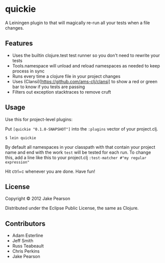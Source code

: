 # quickie

A Leiningen plugin to that will magically re-run all your tests when a file changes.

## Features

* Uses the builtin clojure.test test runner so you don't need to rewrite your tests
* Tools.namespace will unload and reload namespaces as needed to keep process in sync
* Runs every time a clojure file in your project changes
* Uses (Clansi)[https://github.com/ams-clj/clansi] to show a red or green bar to know if you tests are passing
* Filters out exception stacktraces to remove cruft

## Usage

Use this for project-level plugins:

Put `[quickie "0.1.0-SNAPSHOT"]` into the `:plugins` vector of your project.clj.

    $ lein quickie

By default all namespaces in your classpath with that contain your project name and end with the work `test` will be tested for each run.  To change this, add a line like this to your project.clj `:test-matcher #"my regular expression"`

Hit ctrl+c whenever you are done.  Have fun!

## License

Copyright © 2012 Jake Pearson

Distributed under the Eclipse Public License, the same as Clojure.

## Contributors
* Adam Esterline
* Jeff Smith
* Russ Teabeault
* Chris Perkins
* Jake Pearson
